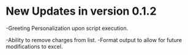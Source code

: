 # New Updates in version 0.1.2

-Greeting Personalization upon script execution.

-Ability to remove charges from list.
-Format output to allow for future modifications to excel.

